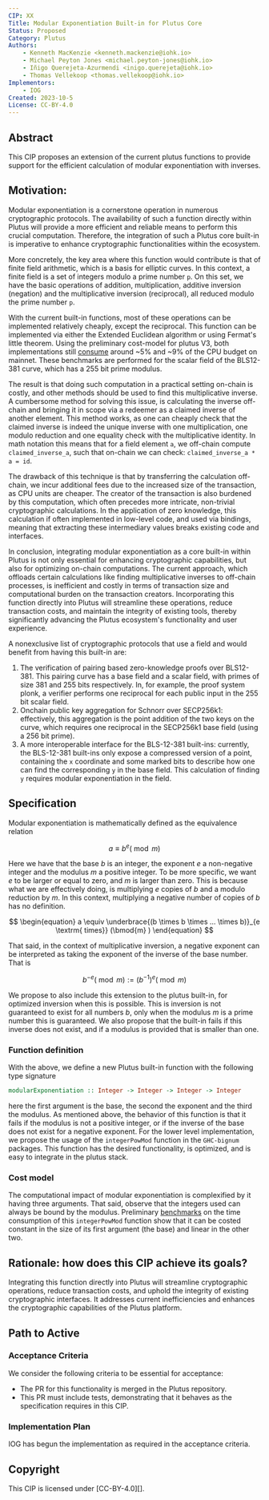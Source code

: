 ```yaml
---
CIP: XX
Title: Modular Exponentiation Built-in for Plutus Core
Status: Proposed
Category: Plutus
Authors:
    - Kenneth MacKenzie <kenneth.mackenzie@iohk.io>
    - Michael Peyton Jones <michael.peyton-jones@iohk.io>
    - Iñigo Querejeta-Azurmendi <inigo.querejeta@iohk.io>
    - Thomas Vellekoop <thomas.vellekoop@iohk.io>
Implementors:
    - IOG
Created: 2023-10-5
License: CC-BY-4.0
---
```

## Abstract
This CIP proposes an extension of the current plutus functions to provide support for the efficient calculation of modular exponentiation with inverses.

## Motivation:
Modular exponentiation is a cornerstone operation in numerous cryptographic protocols. The availability of such a function directly within Plutus will provide a more efficient and reliable means to perform this crucial computation. Therefore, the integration of such a Plutus core built-in is imperative to enhance cryptographic functionalities within the ecosystem.

More concretely, the key area where this function would contribute is that of finite field arithmetic, which is a basis for elliptic curves. In this context, a finite field is a set of integers modulo a prime number `p`. On this set, we have the basic operations of addition, multiplication, additive inversion (negation) and the multiplicative inversion (reciprocal), all reduced modulo the prime number `p`.

With the current built-in functions, most of these operations can be implemented relatively cheaply, except the reciprocal. This function can be implemented via either the Extended Euclidean algorithm or using Fermat's little theorem. Using the preliminary cost-model for plutus V3, both implementations still [consume](https://github.com/perturbing/mod-exp-bench) around ~5% and ~9% of the CPU budget on mainnet. These benchmarks are performed for the scalar field of the BLS12-381 curve, which has a 255 bit prime modulus.

The result is that doing such computation in a practical setting on-chain is costly, and other methods should be used to find this multiplicative inverse. A cumbersome method for solving this issue, is calculating the inverse off-chain and bringing it in scope via a redeemer as a claimed inverse of another element. This method works, as one can cheaply check that the claimed inverse is indeed the unique inverse with one multiplication, one modulo reduction and one equality check with the multiplicative identity. In math notation this means that for a field element `a`, we off-chain compute `claimed_inverse_a`, such that on-chain we can check: `claimed_inverse_a * a = id`.

The drawback of this technique is that by transferring the calculation off-chain, we incur additional fees due to the increased size of the transaction, as CPU units are cheaper. The creator of the transaction is also burdened by this computation, which often precedes more intricate, non-trivial cryptographic calculations. In the application of zero knowledge, this calculation if often implemented in low-level code, and used via bindings, meaning that extracting these intermediary values breaks existing code and interfaces.

In conclusion, integrating modular exponentiation as a core built-in within Plutus is not only essential for enhancing cryptographic capabilities, but also for optimizing on-chain computations. The current approach, which offloads certain calculations like finding multiplicative inverses to off-chain processes, is inefficient and costly in terms of transaction size and computational burden on the transaction creators. Incorporating this function directly into Plutus will streamline these operations, reduce transaction costs, and maintain the integrity of existing tools, thereby significantly advancing the Plutus ecosystem's functionality and user experience.

A nonexclusive list of cryptographic protocols that use a field and would benefit from having this built-in are:

1. The verification of pairing based zero-knowledge proofs over BLS12-381. This pairing curve has a base field and a scalar field, with primes of size 381 and 255 bits respectively. In, for example, the proof system plonk, a verifier performs one reciprocal for each public input in the 255 bit scalar field.
2. Onchain public key aggregation for Schnorr over SECP256k1: effectively, this aggregation is the point addition of the two keys on the curve, which requires one reciprocal in the SECP256k1 base field (using a 256 bit prime).
3. A more interoperable interface for the BLS-12-381 built-ins: currently, the BLS-12-381 built-ins only expose a compressed version of a point, containing the `x` coordinate and some marked bits to describe how one can find the corresponding `y` in the base field. This calculation of finding `y` requires modular exponentiation in the field.

## Specification
Modular exponentiation is mathematically defined as the equivalence relation

$$
a \equiv b^{e} (\bmod{m})
$$

Here we have that the base $b$ is an integer, the exponent $e$ a non-negative integer and the modulus $m$ a positive integer. To be more specific, we want $e$ to be larger or equal to zero, and $m$ is larger than zero. This is because what we are effectively doing, is multiplying $e$ copies of $b$ and a modulo reduction by $m$. In this context, multiplying a negative number of copies of $b$ has no definition.


$$
\begin{equation}
a \equiv \underbrace{(b \times b \times ... \times b)}_{e \textrm{ times}} (\bmod{m} )
\end{equation}
$$

That said, in the context of multiplicative inversion, a negative exponent can be interpreted as taking the exponent of the inverse of the base number. That is

$$
\begin{equation}
b^{-e} (\bmod{m}) := (b^{-1})^{e} (\bmod{m})
\end{equation}
$$

We propose to also include this extension to the plutus built-in, for optimized inversion when this is possible. This is inversion is not guaranteed to exist for all numbers $b$, only when the modulus $m$ is a prime number this is guaranteed. We also propose that the built-in fails if this inverse does not exist, and if a modulus is provided that is smaller than one.

### Function definition
With the above, we define a new Plutus built-in function with the following type signature

```hs
modularExponentiation :: Integer -> Integer -> Integer -> Integer
```
here the first argument is the base, the second the exponent and the third the modulus. As mentioned above, the behavior of this function is that it fails if the modulus is not a positive integer, or if the inverse of the base does not exist for a negative exponent. For the lower level implementation, we propose the usage of the `integerPowMod` function in the `GHC-bignum` packages. This function has the desired functionality, is optimized, and is easy to integrate in the plutus stack.

### Cost model
The computational impact of modular exponentiation is complexified by it having three arguments. That said, observe that the integers used can always be bound by the modulus. Preliminary [benchmarks](https://github.com/perturbing/expFast-bench) on the time consumption of this `integerPowMod` function show that it can be costed constant in the size of its first argument (the base) and linear in the other two.

## Rationale: how does this CIP achieve its goals?
Integrating this function directly into Plutus will streamline cryptographic operations, reduce transaction costs, and uphold the integrity of existing cryptographic interfaces. It addresses current inefficiencies and enhances the cryptographic capabilities of the Plutus platform.

## Path to Active

### Acceptance Criteria

We consider the following criteria to be essential for acceptance:

* The PR for this functionality is merged in the Plutus repository.
* This PR must include tests, demonstrating that it behaves as the specification requires in this CIP.

### Implementation Plan

IOG has begun the implementation as required in the acceptance criteria.

## Copyright

This CIP is licensed under [CC-BY-4.0][].